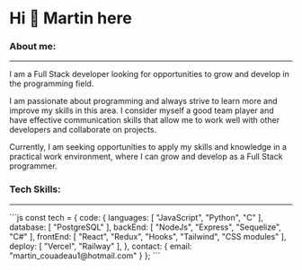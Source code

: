 <div>
    <h1>Hi 👋 Martin here</h1>
</div>

<div>
    <h3>About me:</h3>
    <hr></hr>
    <p>
  I am a Full Stack developer looking for opportunities to grow and develop in the programming field.
    
I am passionate about programming and always strive to learn more and improve my skills in this area. I consider myself a good team player and have effective communication skills that allow me to work well with other developers and collaborate on projects.
    
Currently, I am seeking opportunities to apply my skills and knowledge in a practical work environment, where I can grow and develop as a Full Stack programmer.
</p>
 </div>
 
 
 <div>
    <h3>Tech Skills:</h3>
    <hr></hr>
    ```js
    const tech = {
        code: {
          languages: [ "JavaScript", "Python", "C" ],
          database: [ "PostgreSQL" ],
          backEnd: [ "NodeJs", "Express", "Sequelize", "C#" ],
          frontEnd: [ "React", "Redux", "Hooks", "Tailwind", "CSS modules" ],
          deploy: [ "Vercel", "Railway" ],
        },
        contact: {
          email: "martin_couadeau1@hotmail.com"
        }
    };
    ```
 </div>

